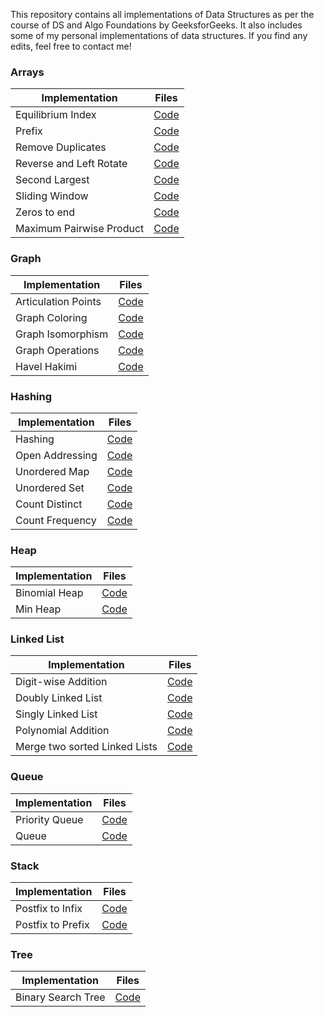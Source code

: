 This repository contains all implementations of Data Structures as per the course of DS and Algo Foundations by GeeksforGeeks. It also includes some of my personal implementations
of data structures. If you find any edits, feel free to contact me!

### Arrays
| Implementation | Files |
| ---------------|-------|
| Equilibrium Index | [Code](../master/Array/Equilibrium-index.cpp) |
| Prefix | [Code](../master/Array/PrefixSum-Problem.cpp) |
| Remove Duplicates | [Code](../master/Array/Remove-Duplicate.cpp) |
| Reverse and Left Rotate | [Code](../master/Array/Reverse-and-Left-Rotate.cpp) |
| Second Largest | [Code](../master/Array/Second-Largest.cpp) |
| Sliding Window | [Code](../master/Array/Window-Sliding.cpp) |
| Zeros to end | [Code](../master/Array/Zeroes-to-end.cpp) |
| Maximum Pairwise Product | [Code](../master/Array/max-pairwise-product.cpp) |

### Graph
| Implementation | Files |
| ---------------|-------|
| Articulation Points | [Code](../master/Graph/Articulation-Points.cpp) |
| Graph Coloring | [Code](../master/Graph/Graph-Coloring.cpp) |
| Graph Isomorphism | [Code](../master/Graph/Graph-Isomorphism.cpp) |
| Graph Operations | [Code](../master/Graph/Graph-Operations.cpp) |
| Havel Hakimi | [Code](../master/Graph/Havel-Hakimi.cpp) |

### Hashing
| Implementation | Files |
| ---------------|-------|
| Hashing | [Code](../master/Hashing/Hashing.cpp) |
| Open Addressing | [Code](../master/Hashing/Open-Addressing.cpp) |
| Unordered Map | [Code](../master/Hashing/Unordered-map.cpp) |
| Unordered Set | [Code](../master/Hashing/Unordered-set.cpp) |
| Count Distinct | [Code](../master/Hashing/countDistinct.cpp) |
| Count Frequency | [Code](../master/Hashing/countFreq.cpp) |

### Heap
| Implementation | Files |
| ---------------|-------|
| Binomial Heap | [Code](../master/Heap/Binomial-Heap.cpp) |
| Min Heap | [Code](../master/Heap/Min-Heap.cpp) |

### Linked List
| Implementation | Files |
| ---------------|-------|
| Digit-wise Addition | [Code](../master/Linked-List/Digitwise-Addition.cpp) |
| Doubly Linked List | [Code](../master/Linked-List/doubly-linked-list.c) |
| Singly Linked List | [Code](../master/Linked-List/linked-list.c) |
| Polynomial Addition | [Code](../master/Linked-List/polynomial-addition-linked-list.c) |
| Merge two sorted Linked Lists | [Code](../master/Linked-List/merge-sorted-list.cpp) |

### Queue
| Implementation | Files |
| ---------------|-------|
| Priority Queue | [Code](../master/Queue/priority-queue.c) |
| Queue | [Code](../master/Queue/queue.c) |

### Stack
| Implementation | Files |
| ---------------|-------|
| Postfix to Infix | [Code](../master/Stack/posin.c) |
| Postfix to Prefix | [Code](../master/Stack/pospre.c) |

### Tree
| Implementation | Files |
| ---------------|-------|
| Binary Search Tree | [Code](../master/Tree/binary-search-tree.c) |
